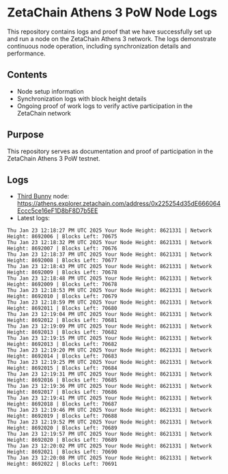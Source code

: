# ZetaChain Athens 3 PoW Node Logs
This repository contains logs and proof that we have successfully set up and run a node on the ZetaChain Athens 3 network. The logs demonstrate continuous node operation, including synchronization details and performance.

## Contents
- Node setup information
- Synchronization logs with block height details
- Ongoing proof of work logs to verify active participation in the ZetaChain network

## Purpose
This repository serves as documentation and proof of participation in the ZetaChain Athens 3 PoW testnet.

## Logs

- [Third Bunny](https://thirdbunny.xyz/) node: https://athens.explorer.zetachain.com/address/0x225254d35dE666064Eccc5ce16eF1D8bF8D7b5EE
- Latest logs:
```
Thu Jan 23 12:18:27 PM UTC 2025 Your Node Height: 8621331 | Network Height: 8692006 | Blocks Left: 70675
Thu Jan 23 12:18:32 PM UTC 2025 Your Node Height: 8621331 | Network Height: 8692007 | Blocks Left: 70676
Thu Jan 23 12:18:37 PM UTC 2025 Your Node Height: 8621331 | Network Height: 8692008 | Blocks Left: 70677
Thu Jan 23 12:18:43 PM UTC 2025 Your Node Height: 8621331 | Network Height: 8692009 | Blocks Left: 70678
Thu Jan 23 12:18:48 PM UTC 2025 Your Node Height: 8621331 | Network Height: 8692009 | Blocks Left: 70678
Thu Jan 23 12:18:53 PM UTC 2025 Your Node Height: 8621331 | Network Height: 8692010 | Blocks Left: 70679
Thu Jan 23 12:18:59 PM UTC 2025 Your Node Height: 8621331 | Network Height: 8692011 | Blocks Left: 70680
Thu Jan 23 12:19:04 PM UTC 2025 Your Node Height: 8621331 | Network Height: 8692012 | Blocks Left: 70681
Thu Jan 23 12:19:09 PM UTC 2025 Your Node Height: 8621331 | Network Height: 8692013 | Blocks Left: 70682
Thu Jan 23 12:19:15 PM UTC 2025 Your Node Height: 8621331 | Network Height: 8692013 | Blocks Left: 70682
Thu Jan 23 12:19:20 PM UTC 2025 Your Node Height: 8621331 | Network Height: 8692014 | Blocks Left: 70683
Thu Jan 23 12:19:25 PM UTC 2025 Your Node Height: 8621331 | Network Height: 8692015 | Blocks Left: 70684
Thu Jan 23 12:19:31 PM UTC 2025 Your Node Height: 8621331 | Network Height: 8692016 | Blocks Left: 70685
Thu Jan 23 12:19:36 PM UTC 2025 Your Node Height: 8621331 | Network Height: 8692017 | Blocks Left: 70686
Thu Jan 23 12:19:41 PM UTC 2025 Your Node Height: 8621331 | Network Height: 8692018 | Blocks Left: 70687
Thu Jan 23 12:19:46 PM UTC 2025 Your Node Height: 8621331 | Network Height: 8692019 | Blocks Left: 70688
Thu Jan 23 12:19:52 PM UTC 2025 Your Node Height: 8621331 | Network Height: 8692020 | Blocks Left: 70689
Thu Jan 23 12:19:57 PM UTC 2025 Your Node Height: 8621331 | Network Height: 8692020 | Blocks Left: 70689
Thu Jan 23 12:20:02 PM UTC 2025 Your Node Height: 8621331 | Network Height: 8692021 | Blocks Left: 70690
Thu Jan 23 12:20:08 PM UTC 2025 Your Node Height: 8621331 | Network Height: 8692022 | Blocks Left: 70691
```
